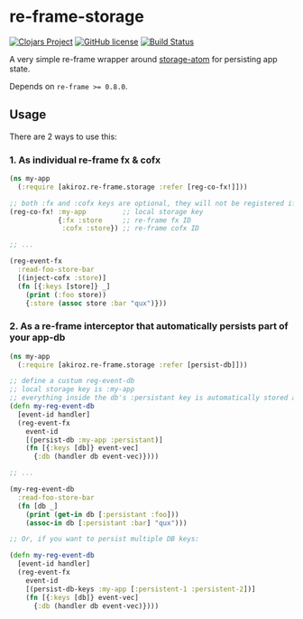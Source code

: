 # re-frame-storage

[![Clojars Project](https://img.shields.io/clojars/v/akiroz.re-frame/storage.svg)](https://clojars.org/akiroz.re-frame/storage)
[![GitHub license](https://img.shields.io/badge/license-MIT-blue.svg)](https://raw.githubusercontent.com/akiroz/re-frame-storage/master/LICENSE)
[![Build Status](https://travis-ci.org/akiroz/re-frame-storage.svg?branch=master)](https://travis-ci.org/akiroz/re-frame-storage)

A very simple re-frame wrapper around [storage-atom][storage-atom] for persisting app state.

Depends on `re-frame >= 0.8.0`. 


## Usage

There are 2 ways to use this:

### 1. As individual re-frame fx & cofx

```clojure
(ns my-app
  (:require [akiroz.re-frame.storage :refer [reg-co-fx!]]))

;; both :fx and :cofx keys are optional, they will not be registered if unspecified.
(reg-co-fx! :my-app         ;; local storage key
            {:fx :store     ;; re-frame fx ID
             :cofx :store}) ;; re-frame cofx ID

;; ...

(reg-event-fx
  :read-foo-store-bar
  [(inject-cofx :store)]
  (fn [{:keys [store]} _]
    (print (:foo store))
    {:store (assoc store :bar "qux")}))

```

### 2. As a re-frame interceptor that automatically persists part of your app-db

```clojure
(ns my-app
  (:require [akiroz.re-frame.storage :refer [persist-db]]))

;; define a custum reg-event-db
;; local storage key is :my-app
;; everything inside the db's :persistant key is automatically stored and retreived.
(defn my-reg-event-db
  [event-id handler]
  (reg-event-fx
    event-id
    [(persist-db :my-app :persistant)]
    (fn [{:keys [db]} event-vec]
      {:db (handler db event-vec)})))

;; ...

(my-reg-event-db
  :read-foo-store-bar
  (fn [db _]
    (print (get-in db [:persistant :foo]))
    (assoc-in db [:persistant :bar] "qux")))

;; Or, if you want to persist multiple DB keys:

(defn my-reg-event-db
  [event-id handler]
  (reg-event-fx
    event-id
    [(persist-db-keys :my-app [:persistent-1 :persistent-2])]
    (fn [{:keys [db]} event-vec]
      {:db (handler db event-vec)})))

```

[storage-atom]: https://github.com/alandipert/storage-atom
